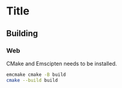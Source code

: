 # Title

## Building
### Web
CMake and Emscipten needs to be installed.
```bash
emcmake cmake -B build
cmake --build build
```
